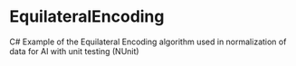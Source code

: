 # EquilateralEncoding
C# Example of the Equilateral Encoding algorithm used in normalization of data for AI with unit testing (NUnit)
